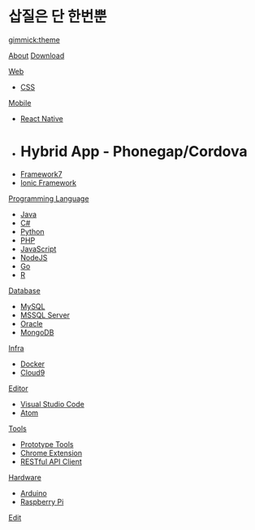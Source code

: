 <!--
  -- Name of your wiki
  -- Do NOT remove the leading `#` character.
  -->

# 삽질은 단 한번뿐


<!--
  -- Default theme
  -- (Read: http://dynalon.github.io/mdwiki/#!customizing.md#Theme_chooser)
  -->

[gimmick:theme](spacelab)


<!--
  -- Navigation
  -- (Read: http://dynalon.github.io/mdwiki/#!quickstart.md#Adding_a_navigation)
  -->

[About](pages/about.md)
[Download](pages/download.md)

[Web]()

  * [CSS](pages/css.md)

[Mobile]()

  * [React Native](pages/react-native.md)
  * # Hybrid App - Phonegap/Cordova
  * [Framework7](pages/make-hybrid-app-with-framework7.md)
  * [Ionic Framework](pages/ionic-framework.md)

[Programming Language]()

  * [Java](pages/java.md)
  * [C#](pages/csharp.md)
  * [Python](pages/python.md)
  * [PHP](pages/php.md)
  * [JavaScript](pages/javascript.md)
  * [NodeJS](pages/node-js.md)
  * [Go](pages/go.md)
  * [R](pages/r.md)

[Database]()

  * [MySQL](pages/mysql.md)
  * [MSSQL Server](pages/mssql.md)
  * [Oracle](pages/oracle.md)
  * [MongoDB](pages/mongodb.md)

[Infra]()

  * [Docker](pages/docker.md)
  * [Cloud9](pages/cloud9.md)
 
[Editor]()

  * [Visual Studio Code](pages/vscode.md)
  * [Atom](pages/atom-editor.md)

[Tools]()

  * [Prototype Tools](pages/prototype-tools.md)
  * [Chrome Extension](pages/chrome-extension.md)
  * [RESTful API Client](pages/rest-api-client.md)

[Hardware]()

  * [Arduino](pages/arduino.md)
  * [Raspberry Pi](pages/raspberrypi.md)

[Edit](https://github.com/csbok/mdwiki-seed/tree/gh-pages/ll_CC/pages)  

<!-- A more complex navigation example: ----------------------------------------

[Menu Item 1]()

  * # SubMenu Heading 1
  * [SubMenu Item 1](pages/subitem1.md)
  * [SubMenu Item 2](pages/subitem2.md)
  - - - -
  * # SubMenu Heading 2
  * [SubMenu Item 3](pages/subitem3.md)
  - - - -
  * # SubMenu Heading 3
  * [SubMenu Item 3](pages/subitem3.md)

[Menu Item 2](pages/item2.md)

[Menu Item 3](pages/item3.md)

---------------------------------------------------------------------------- -->

<!--
  -- Change the Language
  -- Could be useful when there's more than one language wiki.
  -->

<!--
[Change the Language]()

  * [English (United States)](/en_US/)
  * [English (United Kingdom)](/en_GB/)
  * [Italian](/it/)
-->

<!--
  -- Let the user choose a theme
  -- (Read: http://dynalon.github.io/mdwiki/#!quickstart.md#Adding_a_navigation)
  -->

<!--
[gimmick:themechooser](Choose theme)
-->
